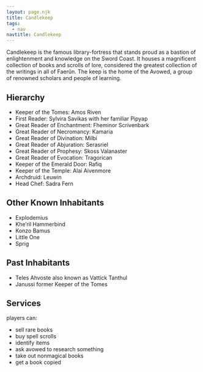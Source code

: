 ```yaml
---
layout: page.njk
title: Candlekeep
tags:
  - nav
navtitle: Candlekeep
---
```


Candlekeep is the famous library-fortress that stands proud as a bastion of enlightenment and knowledge on the Sword Coast. It houses a magnificent collection of books and scrolls of lore, considered the greatest collection of the writings in all of Faerûn. The keep is the home of the Avowed, a group of renowned scholars and people of learning.

## Hierarchy
- Keeper of the Tomes: Amos Riven
- First Reader: Sylvira Savikas with her familiar Pipyap
- Great Reader of Enchantment: Fheminor Scrivenbark
- Great Reader of Necromancy: Kamaria
- Great Reader of Divination: Milbi
- Great Reader of Abjuration: Serasriel
- Great Reader of Prophesy: Skoss Valanaster
- Great Reader of Evocation: Tragorican
- Keeper of the Emerald Door: Rafiq
- Keeper of the Temple: Alai Aivenmore
- Archdruid: Leuwin
- Head Chef: Sadra Fern
				
## Other Known Inhabitants
- Explodemius
- Khe’ril Hammerbind
- Konzo Bamus
- Little One
- Sprig

## Past Inhabitants
- Teles Ahvoste also known as Vattick Tanthul
- Janussi former Keeper of the Tomes

## Services
players can:
- sell rare books
- buy spell scrolls
- identify items
- ask avowed to research something
- take out nonmagical books
- get a book copied